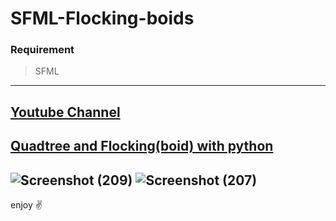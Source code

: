 # SFML-Flocking-boids

### Requirement
> SFML
---
[Youtube Channel](https://www.youtube.com/c/Auctux)
---
[Quadtree and Flocking(boid) with python](https://github.com/Josephbakulikira/Flocking-Boid---Quadtree-Space-Partitioning)
---
![Screenshot (209)](https://user-images.githubusercontent.com/48150537/133042960-5996903a-63f9-42f4-a885-1daf3717537a.png)
![Screenshot (207)](https://user-images.githubusercontent.com/48150537/133042962-71d5f772-851a-49a5-bccc-c220bf53c0b8.png)
---
enjoy ✌️
